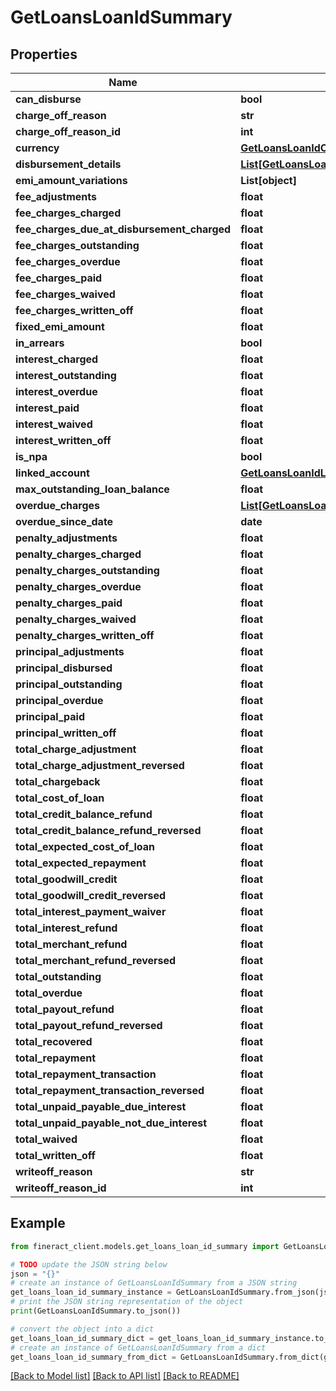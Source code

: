 # GetLoansLoanIdSummary


## Properties

Name | Type | Description | Notes
------------ | ------------- | ------------- | -------------
**can_disburse** | **bool** |  | [optional] 
**charge_off_reason** | **str** |  | [optional] 
**charge_off_reason_id** | **int** |  | [optional] 
**currency** | [**GetLoansLoanIdCurrency**](GetLoansLoanIdCurrency.md) |  | [optional] 
**disbursement_details** | [**List[GetLoansLoanIdDisbursementDetails]**](GetLoansLoanIdDisbursementDetails.md) |  | [optional] 
**emi_amount_variations** | **List[object]** |  | [optional] 
**fee_adjustments** | **float** |  | [optional] 
**fee_charges_charged** | **float** |  | [optional] 
**fee_charges_due_at_disbursement_charged** | **float** |  | [optional] 
**fee_charges_outstanding** | **float** |  | [optional] 
**fee_charges_overdue** | **float** |  | [optional] 
**fee_charges_paid** | **float** |  | [optional] 
**fee_charges_waived** | **float** |  | [optional] 
**fee_charges_written_off** | **float** |  | [optional] 
**fixed_emi_amount** | **float** |  | [optional] 
**in_arrears** | **bool** |  | [optional] 
**interest_charged** | **float** |  | [optional] 
**interest_outstanding** | **float** |  | [optional] 
**interest_overdue** | **float** |  | [optional] 
**interest_paid** | **float** |  | [optional] 
**interest_waived** | **float** |  | [optional] 
**interest_written_off** | **float** |  | [optional] 
**is_npa** | **bool** |  | [optional] 
**linked_account** | [**GetLoansLoanIdLinkedAccount**](GetLoansLoanIdLinkedAccount.md) |  | [optional] 
**max_outstanding_loan_balance** | **float** |  | [optional] 
**overdue_charges** | [**List[GetLoansLoanIdOverdueCharges]**](GetLoansLoanIdOverdueCharges.md) |  | [optional] 
**overdue_since_date** | **date** |  | [optional] 
**penalty_adjustments** | **float** |  | [optional] 
**penalty_charges_charged** | **float** |  | [optional] 
**penalty_charges_outstanding** | **float** |  | [optional] 
**penalty_charges_overdue** | **float** |  | [optional] 
**penalty_charges_paid** | **float** |  | [optional] 
**penalty_charges_waived** | **float** |  | [optional] 
**penalty_charges_written_off** | **float** |  | [optional] 
**principal_adjustments** | **float** |  | [optional] 
**principal_disbursed** | **float** |  | [optional] 
**principal_outstanding** | **float** |  | [optional] 
**principal_overdue** | **float** |  | [optional] 
**principal_paid** | **float** |  | [optional] 
**principal_written_off** | **float** |  | [optional] 
**total_charge_adjustment** | **float** |  | [optional] 
**total_charge_adjustment_reversed** | **float** |  | [optional] 
**total_chargeback** | **float** |  | [optional] 
**total_cost_of_loan** | **float** |  | [optional] 
**total_credit_balance_refund** | **float** |  | [optional] 
**total_credit_balance_refund_reversed** | **float** |  | [optional] 
**total_expected_cost_of_loan** | **float** |  | [optional] 
**total_expected_repayment** | **float** |  | [optional] 
**total_goodwill_credit** | **float** |  | [optional] 
**total_goodwill_credit_reversed** | **float** |  | [optional] 
**total_interest_payment_waiver** | **float** |  | [optional] 
**total_interest_refund** | **float** |  | [optional] 
**total_merchant_refund** | **float** |  | [optional] 
**total_merchant_refund_reversed** | **float** |  | [optional] 
**total_outstanding** | **float** |  | [optional] 
**total_overdue** | **float** |  | [optional] 
**total_payout_refund** | **float** |  | [optional] 
**total_payout_refund_reversed** | **float** |  | [optional] 
**total_recovered** | **float** |  | [optional] 
**total_repayment** | **float** |  | [optional] 
**total_repayment_transaction** | **float** |  | [optional] 
**total_repayment_transaction_reversed** | **float** |  | [optional] 
**total_unpaid_payable_due_interest** | **float** |  | [optional] 
**total_unpaid_payable_not_due_interest** | **float** |  | [optional] 
**total_waived** | **float** |  | [optional] 
**total_written_off** | **float** |  | [optional] 
**writeoff_reason** | **str** |  | [optional] 
**writeoff_reason_id** | **int** |  | [optional] 

## Example

```python
from fineract_client.models.get_loans_loan_id_summary import GetLoansLoanIdSummary

# TODO update the JSON string below
json = "{}"
# create an instance of GetLoansLoanIdSummary from a JSON string
get_loans_loan_id_summary_instance = GetLoansLoanIdSummary.from_json(json)
# print the JSON string representation of the object
print(GetLoansLoanIdSummary.to_json())

# convert the object into a dict
get_loans_loan_id_summary_dict = get_loans_loan_id_summary_instance.to_dict()
# create an instance of GetLoansLoanIdSummary from a dict
get_loans_loan_id_summary_from_dict = GetLoansLoanIdSummary.from_dict(get_loans_loan_id_summary_dict)
```
[[Back to Model list]](../README.md#documentation-for-models) [[Back to API list]](../README.md#documentation-for-api-endpoints) [[Back to README]](../README.md)


